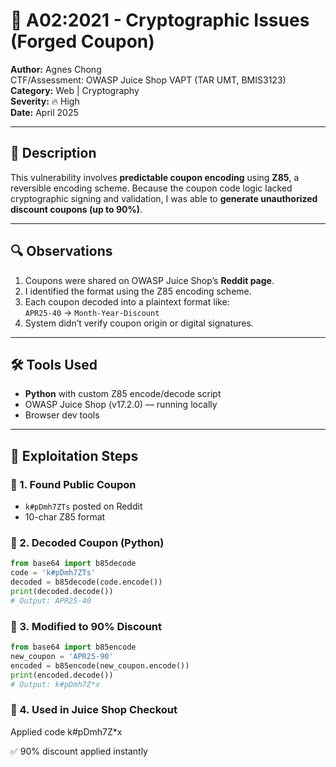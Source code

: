 # 🔐 A02:2021 - Cryptographic Issues (Forged Coupon)
**Author:** Agnes Chong  
CTF/Assessment: OWASP Juice Shop VAPT (TAR UMT, BMIS3123)  
**Category:** Web | Cryptography  
**Severity:** 🔥 High  
**Date:** April 2025

---

## 📖 Description

This vulnerability involves **predictable coupon encoding** using **Z85**, a reversible encoding scheme. Because the coupon code logic lacked cryptographic signing and validation, I was able to **generate unauthorized discount coupons (up to 90%)**.

---

## 🔍 Observations

1. Coupons were shared on OWASP Juice Shop’s **Reddit page**.
2. I identified the format using the Z85 encoding scheme.
3. Each coupon decoded into a plaintext format like:  
   `APR25-40` → `Month-Year-Discount`
4. System didn’t verify coupon origin or digital signatures.

---

## 🛠️ Tools Used

- **Python** with custom Z85 encode/decode script
- OWASP Juice Shop (v17.2.0) — running locally
- Browser dev tools

---

## 🧪 Exploitation Steps

### 🔹 1. Found Public Coupon
- `k#pDmh7ZTs` posted on Reddit
- 10-char Z85 format

### 🔹 2. Decoded Coupon (Python)

```python
from base64 import b85decode
code = 'k#pDmh7ZTs'
decoded = b85decode(code.encode())
print(decoded.decode())
# Output: APR25-40
```

### 🔹 3. Modified to 90% Discount

```python
from base64 import b85encode
new_coupon = 'APR25-90'
encoded = b85encode(new_coupon.encode())
print(encoded.decode())
# Output: k#pDmh7Z*x
```

### 🔹 4. Used in Juice Shop Checkout
Applied code k#pDmh7Z*x

✅ 90% discount applied instantly


